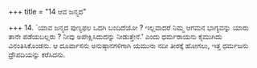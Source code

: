 +++
title = "14 ಆವ ಜನ್ಮದ"

+++
14. `ಯಾವ ಜನ್ಮದ ಪುಣ್ಯಫಲ ಒದಗಿ ಬಂದಿದೆಯೋ ? ಇಲ್ಲವಾದರೆ ನಿಮ್ಮ ಆಗಮನ ಭಾಗ್ಯವನ್ನು ಯಾರು ತಾನೇ ಪಡೆಯಬಲ್ಲರು ? ನೀವು ಅಪೇಕ್ಷಿಸಿದುದನ್ನು ನೀಡುತ್ತೇನೆ.' ಎಂದು ಧರ್ಮರಾಯನು ಕೈಮುಗಿದು ವಿನಂತಿಸಿಕೊಂಡನು. ಆ ದೂರ್ವಾಸನು ಅನುಷ್ಠಾನಗಳಿಗಾಗಿ ಯಮುನಾ ನದೀ ತೀರಕ್ಕೆ ಹೋಗಲು, ಇತ್ತ ಧರ್ಮಜನು ದ್ರೌಪದಿಯನ್ನು ಕರೆಸಿದನು.
